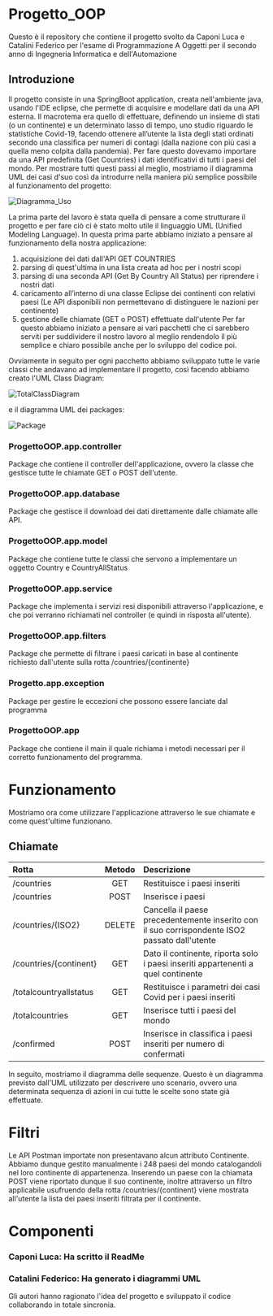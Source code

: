 # Progetto_OOP
Questo è il repository che contiene il progetto svolto da Caponi Luca e Catalini Federico 
per l'esame di Programmazione A Oggetti per il secondo anno di Ingegneria Informatica e dell'Automazione

## Introduzione
Il progetto consiste in una SpringBoot application, creata nell'ambiente java, usando l'IDE eclipse, che permette di acquisire e modellare dati da una API esterna. Il macrotema era quello di effettuare, definendo un insieme di stati (o un continente) e un determinato lasso di tempo, uno studio riguardo le statistiche Covid-19, facendo ottenere all’utente la lista degli stati ordinati secondo una classifica per numeri di contagi (dalla nazione con più casi a quella meno colpita dalla pandemia). Per fare questo dovevamo importare da una API predefinita (Get Countries) i dati identificativi di tutti i paesi del mondo. 
Per mostrare tutti questi passi al meglio, mostriamo il diagramma UML dei casi d'suo così da introdurre nella maniera più semplice possibile al funzionamento del progetto:

![Diagramma_Uso](https://user-images.githubusercontent.com/64077382/97055743-bb2d2b80-1587-11eb-8262-c1001011535e.png)



La prima parte del lavoro è stata quella di pensare a come strutturare il progetto e per fare ciò ci è stato molto utile il linguaggio UML (Unified Modeling Language). In questa prima parte abbiamo iniziato a pensare al funzionamento della nostra applicazione:
1.	acquisizione dei dati dall'API GET COUNTRIES
2.	parsing di quest'ultima in una lista creata ad hoc per i nostri scopi
3.	parsing di una seconda API (Get By Country All Status) per riprendere i nostri dati
4.	caricamento all’interno di una classe Eclipse dei continenti con relativi paesi (Le API disponibili non permettevano di distinguere le nazioni per continente)   
5.	gestione delle chiamate (GET o POST) effettuate dall'utente
Per far questo abbiamo iniziato a pensare ai vari pacchetti che ci sarebbero serviti per suddividere il nostro lavoro al meglio rendendolo il più semplice e chiaro possibile anche per lo sviluppo del codice poi.


Ovviamente in seguito per ogni pacchetto abbiamo sviluppato tutte le varie classi che andavano ad implementare il progetto, così facendo abbiamo creato l'UML Class Diagram:

![TotalClassDiagram](https://user-images.githubusercontent.com/64077382/97055924-10693d00-1588-11eb-887e-5955cdeeb761.png)

e il diagramma UML dei packages:

![Package](https://user-images.githubusercontent.com/64077382/97056034-4c9c9d80-1588-11eb-9e38-cc1a7ccc3187.png)




### ProgettoOOP.app.controller
Package che contiene il controller dell'applicazione, ovvero la classe che gestisce tutte le chiamate GET o POST dell'utente.


### ProgettoOOP.app.database
Package che gestisce il download dei dati direttamente dalle chiamate alle API.


### ProgettoOOP.app.model
Package che contiene tutte le classi che servono a implementare un oggetto Country e CountryAllStatus


### ProgettoOOP.app.service
Package che implementa i servizi resi disponibili attraverso l'applicazione, e che poi verranno richiamati nel controller (e quindi in risposta all'utente).

### ProgettoOOP.app.filters
Package che permette di filtrare i paesi caricati in base al continente richiesto dall'utente sulla rotta /countries/{continente}

### Progetto.app.exception
Package per gestire le eccezioni che possono essere lanciate dal programma

### ProgettoOOP.app
Package che contiene il main il quale richiama i metodi necessari per il corretto funzionamento del programma.


# Funzionamento
Mostriamo ora come utilizzare l'applicazione attraverso le sue chiamate e come quest'ultime funzionano.

## Chiamate
| Rotta| Metodo | Descrizione |
| :------------- |:----:| :------------- |
| /countries | GET  | Restituisce i paesi inseriti |
| /countries | POST  | Inserisce i paesi |
| /countries/{ISO2} | DELETE  | Cancella il paese precedentemente inserito con il suo corrispondente ISO2 passato dall'utente|
| /countries/{continent}| GET | Dato il continente, riporta solo i paesi inseriti appartenenti a quel continente|
| /totalcountryallstatus | GET  | Restituisce i parametri dei casi Covid per i paesi inseriti |
| /totalcountries | GET  | Inserisce tutti i paesi del mondo |
| /confirmed | POST  | Inserisce in classifica i paesi inseriti per numero di confermati|



In seguito, mostriamo il diagramma delle sequenze. Questo è un diagramma previsto dall'UML utilizzato per descrivere uno scenario, 
ovvero una determinata sequenza di azioni in cui tutte le scelte sono state già effettuate.


 # Filtri
 Le API Postman importate non presentavano alcun attributo Continente. Abbiamo dunque gestito manualmente i 248 paesi del mondo catalogandoli nel loro continente di appartenenza.
Inserendo un paese con la chiamata POST viene riportato dunque il suo continente, inoltre attraverso un filtro applicabile usufruendo della rotta /countries/{continent} viene mostrata all'utente la lista dei paesi inseriti filtrata per il continente.


# Componenti

### Caponi Luca: Ha scritto il ReadMe
### Catalini Federico: Ha generato i diagrammi UML

Gli autori hanno ragionato l'idea del progetto e sviluppato il codice 
collaborando in totale sincronia.  



















